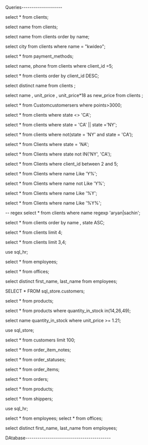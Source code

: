 Queries--------------------

select * from clients;

select name from clients;

select name from clients order by name;

select city from clients where name = "kwideo";

select * from payment_methods;

select name, phone  from clients where client_id =5;

select * from clients order by client_id DESC;

select distinct name from clients ;

select name , unit_price , unit_price*18 as new_price  from clients ;

select * from  Customcustomersers where points>3000;

select * from clients where state <> 'CA';

select * from clients where state = 'CA'  ||  state ='NY';

select * from clients where not(state = 'NY' and state = 'CA');

select * from Clients where state = 'NA'; 

select * from Clients where state not IN('NY', 'CA'); 

select * from Clients where client_id between 2 and 5;


select * from Clients where name Like 'Y%';

select * from Clients where name not Like  'Y%';


select * from Clients where name Like '%Y';


select * from Clients where name Like '%Y%';


-- regex
select * from clients where name regexp 'aryan|sachin';

select * from clients order by name , state ASC;

select * from clients limit  4;

select * from clients limit  3,4;

use sql_hr;

select * from employees;

select * from  offices;

select distinct first_name, last_name from employees;


SELECT * FROM sql_store.customers;

select * from products;

select * from products where quantity_in_stock in(14,26,49);

select name quantity_in_stock where unit_price >= 1.21;

use sql_store;

select * from customers limit 100;

select * from order_item_notes;

select * from  order_statuses;

select * from order_items;

select * from  orders;

select * from products;

select * from shippers;

use sql_hr;

select * from employees;
select * from  offices;

select distinct first_name, last_name from employees;


DAtabase------------------------------------------

